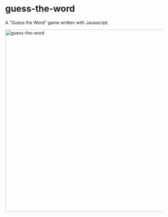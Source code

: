 # guess-the-word

A "Guess the Word" game written with Javascript. 

<img width="583" alt="guess-the-word" src="https://user-images.githubusercontent.com/19597150/169685584-0db11fcd-b6c3-4193-bf79-9bf6bf01fe14.png">

